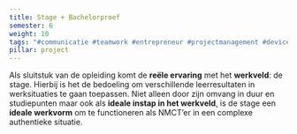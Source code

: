 ```yaml
---
title: Stage + Bachelorproef
semester: 6
weight: 10
tags: "#communicatie #teamwork #entrepreneur #projectmanagement #device #network #ux #embeddedsoftware #front-end #data-management"
pillar: project
---
```

Als sluitstuk van de opleiding komt de **reële ervaring** met het **werkveld**: de stage. Hierbij is het de bedoeling om verschillende leerresultaten in werksituaties te gaan toepassen. Niet alleen door zijn omvang in duur en studiepunten maar ook als **ideale instap in het werkveld**, is de stage een **ideale werkvorm** om te functioneren als NMCT’er in een complexe authentieke situatie.
